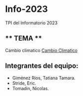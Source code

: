 # Info-2023
TPI del Informatorio 2023

## ** TEMA **
Cambio climatico
[Cambio Climatico](https://wallpapercave.com/wp/wp4078374.jp)

## Integrantes del equipo:
- Giménez Ríos, Tatiana Tamara.
- Stride, Eric.
- Tomadin, Nicolas.
